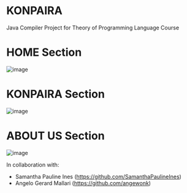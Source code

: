 # KONPAIRA
Java Compiler Project for Theory of Programming Language Course


# HOME Section
![image](https://github.com/NorielAchero/KONPAIRA/assets/142378544/802868a0-7f8e-41d1-9168-075e199e73d3)

# KONPAIRA Section
![image](https://github.com/NorielAchero/KONPAIRA/assets/142378544/c0ecbbf9-da86-43f1-83e1-b7dbb6964d36)

# ABOUT US Section
![image](https://github.com/NorielAchero/KONPAIRA/assets/142378544/bbacd1d6-e91a-45de-ad7f-695b4a8cc9ad)




















In collaboration with: 
- Samantha Pauline Ines (https://github.com/SamanthaPaulineInes)
- Angelo Gerard Mallari (https://github.com/angewonk)
